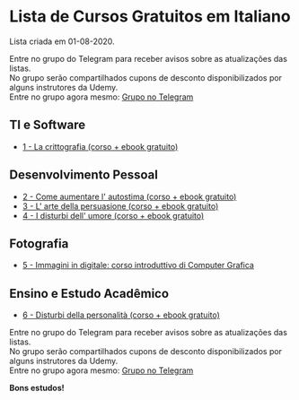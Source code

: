 # Lista de Cursos Gratuitos em Italiano

Lista criada em 01-08-2020.

Entre no grupo do Telegram para receber avisos sobre as atualizações das listas.  
No grupo serão compartilhados cupons de desconto disponibilizados por alguns instrutores da Udemy.  
Entre no grupo agora mesmo: [Grupo no Telegram](http://bit.ly/2UvKbVX)


## TI e Software
 - [ 1 - La crittografia (corso + ebook gratuito)](https://www.udemy.com/course/la-crittografia-corso-ebook-gratuito/?deal_code=UDEAFFBCD320&ranMID=39197&ranEAID=FYTGsFWqJEA&ranSiteID=FYTGsFWqJEA-ru3zxxTKc5sff70WsFQgzw&LSNPUBID=FYTGsFWqJEA)


## Desenvolvimento Pessoal
 - [ 2 - Come aumentare l' autostima (corso + ebook gratuito)](https://www.udemy.com/course/come-aumentare-l-autostima-corso-ebook-gratis/?deal_code=UDEAFFBCD320&ranMID=39197&ranEAID=FYTGsFWqJEA&ranSiteID=FYTGsFWqJEA-ru3zxxTKc5sff70WsFQgzw&LSNPUBID=FYTGsFWqJEA)
 - [ 3 - L' arte della persuasione (corso + ebook gratuito)](https://www.udemy.com/course/l-arte-della-persuasione/?deal_code=UDEAFFBCD320&ranMID=39197&ranEAID=FYTGsFWqJEA&ranSiteID=FYTGsFWqJEA-ru3zxxTKc5sff70WsFQgzw&LSNPUBID=FYTGsFWqJEA)
 - [ 4 - I disturbi dell' umore (corso + ebook gratuito)](https://www.udemy.com/course/i-disturbi-dell-umore-corso-ebook-gratis/?deal_code=UDEAFFBCD320&ranMID=39197&ranEAID=FYTGsFWqJEA&ranSiteID=FYTGsFWqJEA-ru3zxxTKc5sff70WsFQgzw&LSNPUBID=FYTGsFWqJEA)


## Fotografia
 - [ 5 - Immagini in digitale: corso introduttivo di Computer Grafica](https://www.udemy.com/course/immagini-in-digitale-corso-introduttivo-di-computer-grafica/?deal_code=UDEAFFBCD320&ranMID=39197&ranEAID=FYTGsFWqJEA&ranSiteID=FYTGsFWqJEA-ru3zxxTKc5sff70WsFQgzw&LSNPUBID=FYTGsFWqJEA)


## Ensino e Estudo Acadêmico
 - [ 6 - Disturbi della personalità (corso + ebook gratuito)](https://www.udemy.com/course/disturbi-della-personalita-corso-ebook-gratuito/?deal_code=UDEAFFBCD320&ranMID=39197&ranEAID=FYTGsFWqJEA&ranSiteID=FYTGsFWqJEA-ru3zxxTKc5sff70WsFQgzw&LSNPUBID=FYTGsFWqJEA)


Entre no grupo do Telegram para receber avisos sobre as atualizações das listas.  
No grupo serão compartilhados cupons de desconto disponibilizados por alguns instrutores da Udemy.  
Entre no grupo agora mesmo: [Grupo no Telegram](http://bit.ly/2UvKbVX)


**Bons estudos!**
